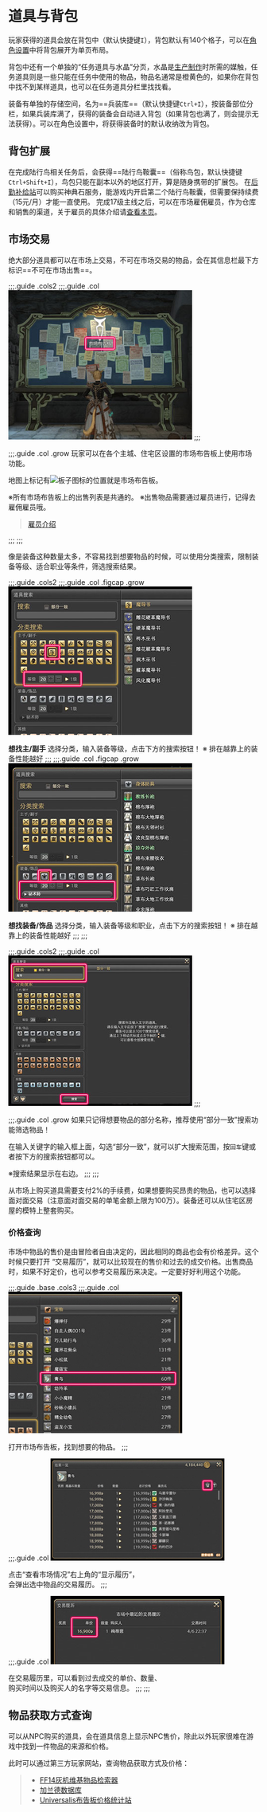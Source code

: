 # 道具与背包
玩家获得的道具会放在背包中（默认快捷键`I`），背包默认有140个格子，可以在[角色设置](/basic/config.md)中将背包展开为单页布局。

背包中还有一个单独的“任务道具与水晶”分页，水晶是[生产制作](/topic/craft.md)时所需的媒触，任务道具则是一些只能在任务中使用的物品，物品名通常是橙黄色的，如果你在背包中找不到某样道具，也可以在任务道具分栏里找找看。

装备有单独的存储空间，名为==兵装库==（默认快捷键`Ctrl+I`），按装备部位分栏，如果兵装库满了，获得的装备会自动进入背包（如果背包也满了，则会提示无法获得）。可以在角色设置中，将获得装备时的默认收纳改为背包。

## 背包扩展

在完成陆行鸟相关任务<quest name="可靠的搭档" type="plus" />后，会获得==陆行鸟鞍囊==（俗称鸟包，默认快捷键`Ctrl+Shift+I`），鸟包只能在副本以外的地区打开，算是随身携带的扩展包。
在[后勤补给站](https://actff1.web.sdo.com/project/141028dgf/index.html)可以购买神典石服务，能游戏内开启第二个陆行鸟鞍囊，但需要保持续费（15元/月）才能一直使用。
完成17级主线之后，可以在市场雇佣雇员，作为仓库和销售的渠道，关于雇员的具体介绍请[查看本页](/advanced/retainer.md)。

## 市场交易

绝大部分道具都可以在市场上交易，不可在市场交易的物品，会在其信息栏最下方标识==不可在市场出售==。

;;;.guide .cols2
;;;.guide .col
![](./item.assets/f35410b5737415c85d9beae44b4eedf980bf21.jpg)
;;;

;;;.guide .col .grow
玩家可以在各个主城、住宅区设置的市场布告板上使用市场功能。

地图上标记有<img src="/images/icons/060570.png" class="no-zoom sm-icon" />板子图标的位置就是市场布告板。

※所有市场布告板上的出售列表是共通的。
※出售物品需要通过雇员进行，记得去雇佣雇员哦。

> [雇员介绍](./advanced/retainer.md)

;;;
;;;

像是装备这种数量太多，不容易找到想要物品的时候，可以使用分类搜索，限制装备等级、适合职业等条件，筛选搜索结果。

;;;.guide .cols2
;;;.guide .col .figcap .grow
![](./item.assets/cfbf5694cefe3d4076a13bb9a0ad48584bed86.jpg)

**想找主/副手**
选择分类，输入装备等级，点击下方的搜索按钮！
※ 排在越靠上的装备性能越好
;;;
;;;.guide .col .figcap .grow
![](./item.assets/e8d215cfd8b89fa8784afd19ab03334191ab8c.jpg)

**想找装备/饰品**
选择分类，输入装备等级和职业，点击下方的搜索按钮！
※ 排在越靠上的装备性能越好
;;;
;;;

;;;.guide .cols2
;;;.guide .col
![](./item.assets/bee436efb4acf0180609e1012d413f435f6c56.jpg)
;;;

;;;.guide .col .grow
如果只记得想要物品的部分名称，推荐使用“部分一致”搜索功能筛选物品！

在输入关键字的输入框上面，勾选“部分一致”，就可以扩大搜索范围，按`回车`键或者按下方的搜索按钮都可以。

※搜索结果显示在右边。
;;;
;;;

从市场上购买道具需要支付2%的手续费，如果想要购买昂贵的物品，也可以选择面对面交易（注意面对面交易的单笔金额上限为100万<i class="xiv gil"></i>）。装备还可以从住宅区房屋的模特上整套购买。

### 价格查询

市场中物品的售价是由冒险者自由决定的，因此相同的商品也会有价格差异。这个时候只要打开 “交易履历”，就可以比较现在的售价和过去的成交价格。出售商品时，如果不好定价，也可以参考交易履历来决定。一定要好好利用这个功能。

;;;.guide .base .cols3
;;;.guide .col
<img src="./item.assets/hist1.jpg" width="350px" />

打开市场布告板，找到想要的物品。
;;;

;;;.guide .col
<img src="./item.assets/hist2.jpg" width="350px" />

点击“查看市场情况”右上角的“显示履历”，<br>会弹出选中物品的交易履历。
;;;

;;;.guide .col
<img src="./item.assets/hist3.jpg" width="350px" />

在交易履历里，可以看到过去成交的单价、数量、<br>购买时间以及购买人的名字等交易信息。
;;;
;;;

## 物品获取方式查询

可以从NPC购买的道具，会在道具信息上显示NPC售价，除此以外玩家很难在游戏中找到一件物品的来源和价格。

此时可以通过第三方玩家网站，查询物品获取方式及价格：

> * [FF14灰机维基物品检索器](https://ff14.huijiwiki.com/wiki/ItemSearch)
> * [加兰德数据库](https://garlandtools.cn/db/)
> * [Universalis布告板价格统计站](https://universalis.app/)